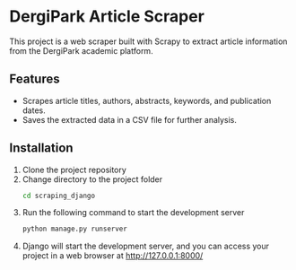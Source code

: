 # DergiPark Article Scraper

This project is a web scraper built with Scrapy to extract article information from the DergiPark academic platform.

## Features

- Scrapes article titles, authors, abstracts, keywords, and publication dates.
- Saves the extracted data in a CSV file for further analysis.

## Installation

1. Clone the project repository
2. Change directory to the project folder
   ```bash
   cd scraping_django
3. Run the following command to start the development server
   ```bash
   python manage.py runserver
4. Django will start the development server, and you can access your project in a web browser at http://127.0.0.1:8000/
